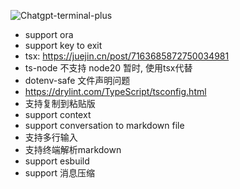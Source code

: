 ![Chatgpt-terminal-plus](https://i.imgur.com/gPsZFP0.png "Chatgpt-terminal-plus")

* support ora
* support key to exit
* tsx: https://juejin.cn/post/7163685872750034981
* ts-node 不支持 node20 暂时, 使用tsx代替
* dotenv-safe 文件声明问题
* https://drylint.com/TypeScript/tsconfig.html
* 支持复制到粘贴版
* support context
* support conversation to markdown file
* 支持多行输入
* 支持终端解析markdown
* support esbuild
* support 消息压缩